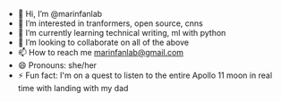 - 👋 Hi, I’m @marinfanlab
- 👀 I’m interested in tranformers, open source, cnns
- 🌱 I’m currently learning technical writing, ml with python
- 💞️ I’m looking to collaborate on all of the above
- 📫 How to reach me marinfanlab@gmail.com
- 😄 Pronouns: she/her
- ⚡ Fun fact: I'm on a quest to listen to the entire Apollo 11 moon in real time with landing with my dad
<!---
marinfanlab/marinfanlab is a ✨ special ✨ repository because its `README.md` (this file) appears on your GitHub profile.
You can click the Preview link to take a look at your changes.
--->
